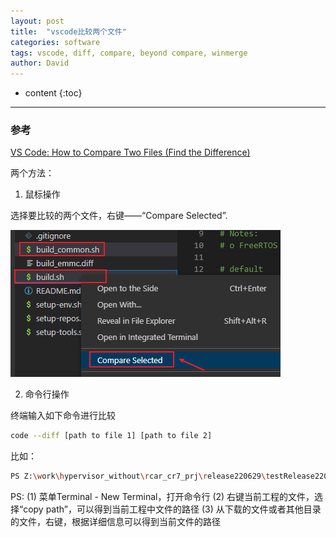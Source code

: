```yaml
---
layout: post
title:  "vscode比较两个文件"
categories: software
tags: vscode, diff, compare, beyond compare, winmerge
author: David
---
```


* content
{:toc}

---

### 参考
[VS Code: How to Compare Two Files (Find the Difference)](https://www.kindacode.com/article/vs-code-how-to-compare-two-files-find-the-difference/)

两个方法：

1. 鼠标操作

选择要比较的两个文件，右键——“Compare Selected”.

![鼠标操作比较两个文件](https://github.com/titron/titron.github.io/raw/master/img/2022-07-26-vscode-compare-2files-mouse.png)


2. 命令行操作

终端输入如下命令进行比较
```bash
code --diff [path to file 1] [path to file 2]
```

比如：
```bash
PS Z:\work\hypervisor_without\rcar_cr7_prj\release220629\testRelease220629\rcar-cr7-solution> code --diff Z:\work\hypervisor_without\rcar_cr7_prj\release220629\testRelease220629\rcar-cr7-solution\setup-env.sh C:\Users\a5059726\Downloads\recn-setup-env.sh
```

PS:
(1) 菜单Terminal - New Terminal，打开命令行
(2) 右键当前工程的文件，选择“copy path”，可以得到当前工程中文件的路径
(3) 从下载的文件或者其他目录的文件，右键，根据详细信息可以得到当前文件的路径

